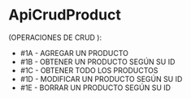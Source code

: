 
# ApiCrudProduct
 (OPERACIONES DE CRUD ):

- #1A - AGREGAR UN PRODUCTO
- #1B - OBTENER UN PRODUCTO SEGÚN SU ID
- #1C - OBTENER TODO LOS PRODUCTOS
- #1D - MODIFICAR UN PRODUCTO SEGÚN SU ID
- #1E - BORRAR UN PRODUCTO SEGÚN SU ID